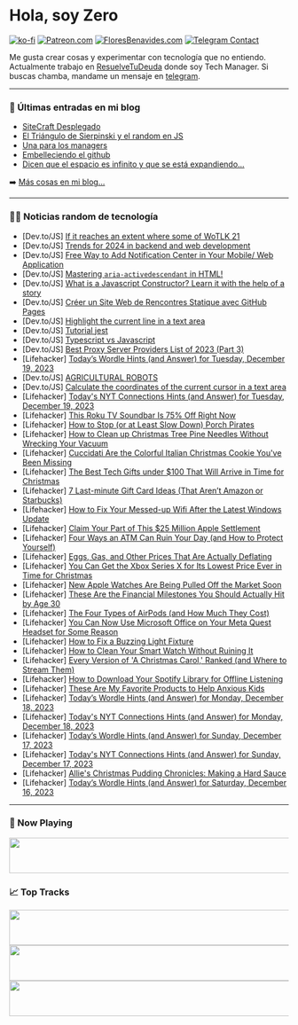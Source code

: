 # Hola, soy Zero

[![ko-fi](https://ko-fi.com/img/githubbutton_sm.svg)](https://ko-fi.com/J3J4N0LUK)
[![Patreon.com](https://img.shields.io/endpoint.svg?url=https%3A%2F%2Fshieldsio-patreon.vercel.app%2Fapi%3Fusername%3Dzerodragon%26type%3Dpatrons&style=for-the-badge)](https://patreon.com/zerodragon)
[![FloresBenavides.com](https://img.shields.io/website?down_message=oops&label=MiBlog&style=for-the-badge&up_message=online&url=https%3A%2F%2Ffloresbenavides.com)](https://floresbenavides.com)
[![Telegram Contact](https://img.shields.io/badge/escr%C3%ADbeme-ZeroDragon-%2326A5E4?style=for-the-badge&logo=telegram)](https://t.me/zerodragon)

Me gusta crear cosas y experimentar con tecnología que no entiendo.
Actualmente trabajo en [ResuelveTuDeuda](http://github.com/resuelve) donde soy Tech Manager.
Si buscas chamba, mandame un mensaje en [telegram](https://t.me/zerodragon).

---

### 📕 Últimas entradas en mi blog
<!-- BLOG-POST-LIST:START -->
- [SiteCraft Desplegado](https://floresbenavides.com/sitecraft-desplegado/)
- [El Triángulo de Sierpinski y el random en JS](https://floresbenavides.com/el-triangulo-de-sierpinski-y-el-random-en-js/)
- [Una para los managers](https://floresbenavides.com/una-para-los-managers/)
- [Embelleciendo el github](https://floresbenavides.com/embelleciendo-el-github/)
- [Dicen que el espacio es infinito y que se está expandiendo…](https://floresbenavides.com/dicen-que-el-espacio-es-infinito-y-que-se-esta-expandiendo/)
<!-- BLOG-POST-LIST:END -->

➡️ [Más cosas en mi blog...](https://floresbenavides.com)

---

### 👨‍💻 Noticias random de tecnología
<!-- TECH-POSTS:START -->
- [Dev.to/JS] [If it reaches an extent where some of WoTLK 21](https://dev.to/yangxuebao/if-it-reaches-an-extent-where-some-of-wotlk-21-4kco)
- [Dev.to/JS] [Trends for 2024 in backend and web development](https://dev.to/sparkouttech/trends-for-2024-in-backend-and-web-development-4h40)
- [Dev.to/JS] [Free Way to Add Notification Center in Your Mobile/ Web Application](https://dev.to/suprsend/free-way-to-add-notification-center-in-your-mobile-web-application-bm3)
- [Dev.to/JS] [Mastering `aria-activedescendant` in HTML!](https://dev.to/punitsonime/mastering-aria-activedescendant-in-html-mb6)
- [Dev.to/JS] [What is a Javascript Constructor? Learn it with the help of a story](https://dev.to/codingmadeeasy/what-is-a-javascript-constructor-learn-it-with-the-help-of-a-story-2nc5)
- [Dev.to/JS] [Créer un Site Web de Rencontres Statique avec GitHub Pages](https://dev.to/levifrance/creer-un-site-web-de-rencontres-statique-avec-github-pages-48kl)
- [Dev.to/JS] [Highlight the current line in a text area](https://dev.to/phuocng/highlight-the-current-line-in-a-text-area-36aj)
- [Dev.to/JS] [Tutorial jest](https://dev.to/badruti94/tutorial-jest-1h1l)
- [Dev.to/JS] [Typescript vs Javascript](https://dev.to/abhirup2003/typescript-vs-javascript-19fn)
- [Dev.to/JS] [Best Proxy Server Providers List of 2023 &lpar;Part 3&rpar;](https://dev.to/browserscan/best-proxy-server-providers-list-of-2023-part-3-21b1)
- [Lifehacker] [Today’s Wordle Hints &lpar;and Answer&rpar; for Tuesday, December 19, 2023](https://lifehacker.com/entertainment/wordle-answer-today-december-19-2023)
- [Dev.to/JS] [AGRICULTURAL ROBOTS](https://dev.to/haojiec75230846/agricultural-robots-1af)
- [Dev.to/JS] [Calculate the coordinates of the current cursor in a text area](https://dev.to/phuocng/calculate-the-coordinates-of-the-current-cursor-in-a-text-area-cle)
- [Lifehacker] [Today&#39;s NYT Connections Hints &lpar;and Answer&rpar; for Tuesday, December 19, 2023](https://lifehacker.com/entertainment/nyt-connections-answer-today-december-19-2023)
- [Lifehacker] [This Roku TV Soundbar Is 75% Off Right Now](https://lifehacker.com/tech/tcl-soundbar-for-roku-tvs-75-percent-off)
- [Lifehacker] [How to Stop &lpar;or at Least Slow Down&rpar; Porch Pirates](https://lifehacker.com/how-to-stop-porch-pirates-and-package-thieves)
- [Lifehacker] [How to Clean up Christmas Tree Pine Needles Without Wrecking Your Vacuum](https://lifehacker.com/home/how-to-clean-up-christmas-tree-pine-needles)
- [Lifehacker] [Cuccidati Are the Colorful Italian Christmas Cookie You&#39;ve Been Missing](https://lifehacker.com/food-drink/cuccidati-italian-cookie-recipe)
- [Lifehacker] [The Best Tech Gifts under $100 That Will Arrive in Time for Christmas](https://lifehacker.com/tech/last-minute-tech-gifts-for-christmas)
- [Lifehacker] [7 Last-minute Gift Card Ideas &lpar;That Aren’t Amazon or Starbucks&rpar;](https://lifehacker.com/money/best-last-minute-holiday-gift-card-ideas)
- [Lifehacker] [How to Fix Your Messed-up Wifi After the Latest Windows Update](https://lifehacker.com/tech/windows-11-update-breaks-wi-fi-heres-how-to-fix-it)
- [Lifehacker] [Claim Your Part of This $25 Million Apple Settlement](https://lifehacker.com/tech/apple-25-million-family-sharing-lawsuit-settlement)
- [Lifehacker] [Four Ways an ATM Can Ruin Your Day &lpar;and How to Protect Yourself&rpar;](https://lifehacker.com/money/atm-errors-and-scams)
- [Lifehacker] [Eggs, Gas, and Other Prices That Are Actually Deflating](https://lifehacker.com/money/prices-that-are-actually-deflating-right-now)
- [Lifehacker] [You Can Get the Xbox Series X for Its Lowest Price Ever in Time for Christmas](https://lifehacker.com/entertainment/xbox-series-x-sale)
- [Lifehacker] [New Apple Watches Are Being Pulled Off the Market Soon](https://lifehacker.com/tech/why-apple-watches-are-being-pulled-off-the-market)
- [Lifehacker] [These Are the Financial Milestones You Should Actually Hit by Age 30](https://lifehacker.com/money/financial-goals-for-30-year-olds)
- [Lifehacker] [The Four Types of AirPods &lpar;and How Much They Cost&rpar;](https://lifehacker.com/tech/the-four-types-of-airpods-and-what-they-cost)
- [Lifehacker] [You Can Now Use Microsoft Office on Your Meta Quest Headset for Some Reason](https://lifehacker.com/tech/how-to-use-microsoft-office-on-your-meta-quest-headset)
- [Lifehacker] [How to Fix a Buzzing Light Fixture](https://lifehacker.com/home/how-to-fix-a-buzzing-light-fixture)
- [Lifehacker] [How to Clean Your Smart Watch Without Ruining It](https://lifehacker.com/tech/how-to-clean-smart-watch)
- [Lifehacker] [Every Version of &#39;A Christmas Carol,&#39; Ranked &lpar;and Where to Stream Them&rpar;](https://lifehacker.com/entertainment/a-christmas-carol-versions-ranked)
- [Lifehacker] [How to Download Your Spotify Library for Offline Listening](https://lifehacker.com/tech/how-to-download-music-on-spotify)
- [Lifehacker] [These Are My Favorite Products to Help Anxious Kids](https://lifehacker.com/family/best-products-to-reduce-a-childs-anxiety)
- [Lifehacker] [Today’s Wordle Hints &lpar;and Answer&rpar; for Monday, December 18, 2023](https://lifehacker.com/entertainment/wordle-answer-today-december-18-2023)
- [Lifehacker] [Today&#39;s NYT Connections Hints &lpar;and Answer&rpar; for Monday, December 18, 2023](https://lifehacker.com/entertainment/nyt-connections-answer-today-december-18-2023)
- [Lifehacker] [Today’s Wordle Hints &lpar;and Answer&rpar; for Sunday, December 17, 2023](https://lifehacker.com/entertainment/wordle-answer-today-december-17-2023)
- [Lifehacker] [Today&#39;s NYT Connections Hints &lpar;and Answer&rpar; for Sunday, December 17, 2023](https://lifehacker.com/entertainment/nyt-connections-answer-today-december-17-2023)
- [Lifehacker] [Allie&#39;s Christmas Pudding Chronicles: Making a Hard Sauce](https://lifehacker.com/food-drink/christmas-pudding-recipe-step-five)
- [Lifehacker] [Today’s Wordle Hints &lpar;and Answer&rpar; for Saturday, December 16, 2023](https://lifehacker.com/entertainment/wordle-answer-today-december-16-2023)<!-- TECH-POSTS:END -->

---

### 🎵 Now Playing
<a href="https://spotify-now-playing-dun.vercel.app/now-playing?open"><img src="https://spotify-now-playing-dun.vercel.app/now-playing" width="540" height="64"></a>

### 📈 Top Tracks
<a href="https://spotify-now-playing-dun.vercel.app/top-tracks?i=1&open"><img src="https://spotify-now-playing-dun.vercel.app/top-tracks?i=1" width="540" height="64"></a>
<a href="https://spotify-now-playing-dun.vercel.app/top-tracks?i=2&open"><img src="https://spotify-now-playing-dun.vercel.app/top-tracks?i=2" width="540" height="64"></a>
<a href="https://spotify-now-playing-dun.vercel.app/top-tracks?i=3&open"><img src="https://spotify-now-playing-dun.vercel.app/top-tracks?i=3" width="540" height="64"></a>

